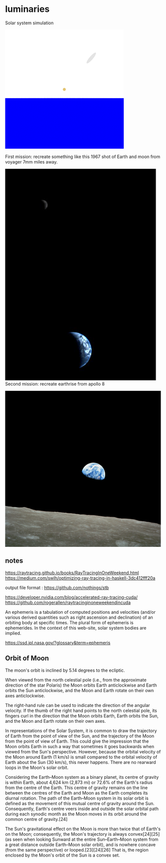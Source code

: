 # luminaries

Solar system simulation

![View of Sky](/images/tl.gif)

First mission: recreate something like this 1967 shot of Earth and moon from voyager 7mm miles away.

![Moon & Earth from Voyager](/images/voyager_earth_moon.jpg)
Second mission: recreate earthrise from apollo 8

![Earthrise](/images/apollo8_dec24_earthrise.jpg)

## notes

https://raytracing.github.io/books/RayTracingInOneWeekend.html
https://medium.com/swlh/optimizing-ray-tracing-in-haskell-3dc412fff20a

output file format : https://github.com/nothings/stb

https://developer.nvidia.com/blog/accelerated-ray-tracing-cuda/
https://github.com/rogerallen/raytracinginoneweekendincuda

An ephemeris is a tabulation of computed positions and velocities (and/or
various derived quantities such as right ascension and declination) of an
orbiting body at specific times. The plural form of ephemeris is ephemerides. In
the context of this web-site, solar system bodies are implied.

https://ssd.jpl.nasa.gov/?glossary&term=ephemeris

## Orbit of Moon

The moon's orbit is inclined by 5.14 degrees to the ecliptic.

When viewed from the north celestial pole (i.e., from the approximate direction of the star Polaris) the Moon orbits Earth anticlockwise and Earth orbits the Sun anticlockwise, and the Moon and Earth rotate on their own axes anticlockwise.

The right-hand rule can be used to indicate the direction of the angular velocity. If the thumb of the right hand points to the north celestial pole, its fingers curl in the direction that the Moon orbits Earth, Earth orbits the Sun, and the Moon and Earth rotate on their own axes.

In representations of the Solar System, it is common to draw the trajectory of Earth from the point of view of the Sun, and the trajectory of the Moon from the point of view of Earth. This could give the impression that the Moon orbits Earth in such a way that sometimes it goes backwards when viewed from the Sun's perspective. However, because the orbital velocity of the Moon around Earth (1 km/s) is small compared to the orbital velocity of Earth about the Sun (30 km/s), this never happens. There are no rearward loops in the Moon's solar orbit.

Considering the Earth–Moon system as a binary planet, its centre of gravity is within Earth, about 4,624 km (2,873 mi) or 72.6% of the Earth's radius from the centre of the Earth. This centre of gravity remains on the line between the centres of the Earth and Moon as the Earth completes its diurnal rotation. The path of the Earth–Moon system in its solar orbit is defined as the movement of this mutual centre of gravity around the Sun. Consequently, Earth's centre veers inside and outside the solar orbital path during each synodic month as the Moon moves in its orbit around the common centre of gravity.[24]

The Sun's gravitational effect on the Moon is more than twice that of Earth's on the Moon; consequently, the Moon's trajectory is always convex[24][25] (as seen when looking Sunward at the entire Sun–Earth–Moon system from a great distance outside Earth–Moon solar orbit), and is nowhere concave (from the same perspective) or looped.[23][24][26] That is, the region enclosed by the Moon's orbit of the Sun is a convex set.
